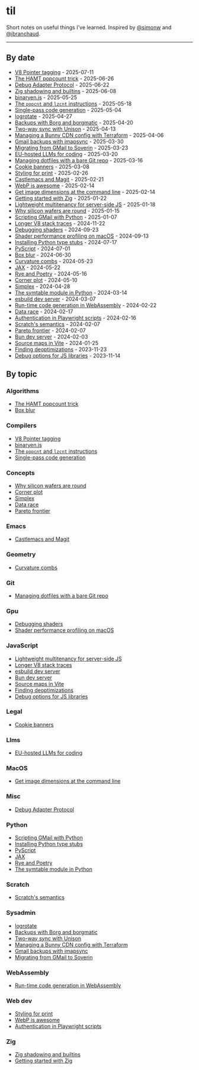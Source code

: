 # til

Short notes on useful things I've learned. Inspired by [@simonw](https://github.com/simonw/til) and [@jbranchaud](https://github.com/jbranchaud/til).

---

## By date

- [V8 Pointer tagging](./compilers/2025-07-11-v8-pointer-tagging.md) - 2025-07-11
- [The HAMT popcount trick](./algorithms/2025-06-26-The-HAMT-popcount-trick.md) - 2025-06-26
- [Debug Adapter Protocol](./misc/2025-06-22-debug-adapter-protocol.md) - 2025-06-22
- [Zig shadowing and builtins](./zig/2025-06-08-Zig-shadowing-and-builtins.md) - 2025-06-08
- [binaryen.js](./compilers/2025-05-25-binaryen.js.md) - 2025-05-25
- [The `popcnt` and `lzcnt` instructions](./compilers/2025-05-18-popcnt-and-lzcnt.md) - 2025-05-18
- [Single-pass code generation](./compilers/2025-05-04-Single-pass-code-generation.md) - 2025-05-04
- [logrotate](./sysadmin/2025-04-27-Logrotate.md) - 2025-04-27
- [Backups with Borg and borgmatic](./sysadmin/2025-04-20-Backups-with-borg-and-borgmatic.md) - 2025-04-20
- [Two-way sync with Unison](./sysadmin/2025-04-13-Two-way-sync-with-Unison.md) - 2025-04-13
- [Managing a Bunny CDN config with Terraform](./sysadmin/2025-04-06-Managing-a-Bunny-CDN-config-with-Terraform.md) - 2025-04-06
- [Gmail backups with imapsync](./sysadmin/2025-03-30-Gmail-backups-with-imapsync.md) - 2025-03-30
- [Migrating from GMail to Soverin](./sysadmin/2025-03-23-Migrating-from-GMail-to-Soverin.md) - 2025-03-23
- [EU-hosted LLMs for coding](./llms/2025-03-20-EU-hosted-llms-for-coding.md) - 2025-03-20
- [Managing dotfiles with a bare Git repo](./git/2025-03-16-Managing-dotfiles-with-a-bare-Git-repo.md) - 2025-03-16
- [Cookie banners](./legal/2025-03-08-Cookie-banners.md) - 2025-03-08
- [Styling for print](./webdev/2025-02-26-Styling-for-print.md) - 2025-02-26
- [Castlemacs and Magit](./emacs/2025-02-21-Castlemacs-and-Magit.md) - 2025-02-21
- [WebP is awesome](./webdev/2025-02-14-Webp-is-awesome.md) - 2025-02-14
- [Get image dimensions at the command line](./macOS/2025-02-14-Get-image-dimensions-at-the-command-line.md) - 2025-02-14
- [Getting started with Zig](./zig/2025-01-22-Getting-started-with-Zig.md) - 2025-01-22
- [Lightweight multitenancy for server-side JS](./js/2025-01-18-Lightweight-multitenancy.md) - 2025-01-18
- [Why silicon wafers are round](./concepts/2025-01-15-Why-silicon-wafers-are-round.md) - 2025-01-15
- [Scripting GMail with Python](./python/2025-01-07-scripting-GMail.md) - 2025-01-07
- [Longer V8 stack traces](./js/2024-11-22-Longer-Node-stack-traces.md) - 2024-11-22
- [Debugging shaders](./gpu/2024-09-23-Debugging-shaders.md) - 2024-09-23
- [Shader performance profiling on macOS](./gpu/2024-09-13-Shader-performance-profiling.md) - 2024-09-13
- [Installing Python type stubs](./python/2024-07-17-installing-Python-type-stubs.md) - 2024-07-17
- [PyScript](./python/2024-07-01-PyScript.md) - 2024-07-01
- [Box blur](./algorithms/2024-06-30-Box-blur.ipynb) - 2024-06-30
- [Curvature combs](./geometry/2024-05-23-Curvature-combs.ipynb) - 2024-05-23
- [JAX](./python/2024-05-22-JAX.md) - 2024-05-22
- [Rye and Poetry](./python/2024-05-16-Rye-and-Poetry.md) - 2024-05-16
- [Corner plot](./concepts/2024-05-10-Corner-plot.md) - 2024-05-10
- [Simplex](./concepts/2024-04-28-Simplex.md) - 2024-04-28
- [The symtable module in Python](./python/2024-03-14-The-symtable-module.md) - 2024-03-14
- [esbuild dev server](./js/2024-03-07-esbuild-dev-server.md) - 2024-03-07
- [Run-time code generation in WebAssembly](./wasm/2024-02-22-Run-time-code-generation.md) - 2024-02-22
- [Data race](./concepts/2024-02-17-Data-race.md) - 2024-02-17
- [Authentication in Playwright scripts](./webdev/2024-02-16-Authentication-in-Playwright-scripts.md) - 2024-02-16
- [Scratch's semantics](./scratch/2024-02-07-Scratch-looping-semantics.md) - 2024-02-07
- [Pareto frontier](./concepts/2024-02-07-Pareto-frontier.md) - 2024-02-07
- [Bun dev server](./js/2024-02-03-Bun-dev-server.md) - 2024-02-03
- [Source maps in Vite](./js/2024-01-25-Source-maps-in-Vite.md) - 2024-01-25
- [Finding deoptimizations](./js/2023-11-23-Finding-deoptimizations.md) - 2023-11-23
- [Debug options for JS libraries](./js/2023-11-14-Debug-options.md) - 2023-11-14

## By topic

### Algorithms

- [The HAMT popcount trick](./algorithms/2025-06-26-The-HAMT-popcount-trick.md)
- [Box blur](./algorithms/2024-06-30-Box-blur.ipynb)

### Compilers

- [V8 Pointer tagging](./compilers/2025-07-11-v8-pointer-tagging.md)
- [binaryen.js](./compilers/2025-05-25-binaryen.js.md)
- [The `popcnt` and `lzcnt` instructions](./compilers/2025-05-18-popcnt-and-lzcnt.md)
- [Single-pass code generation](./compilers/2025-05-04-Single-pass-code-generation.md)

### Concepts

- [Why silicon wafers are round](./concepts/2025-01-15-Why-silicon-wafers-are-round.md)
- [Corner plot](./concepts/2024-05-10-Corner-plot.md)
- [Simplex](./concepts/2024-04-28-Simplex.md)
- [Data race](./concepts/2024-02-17-Data-race.md)
- [Pareto frontier](./concepts/2024-02-07-Pareto-frontier.md)

### Emacs

- [Castlemacs and Magit](./emacs/2025-02-21-Castlemacs-and-Magit.md)

### Geometry

- [Curvature combs](./geometry/2024-05-23-Curvature-combs.ipynb)

### Git

- [Managing dotfiles with a bare Git repo](./git/2025-03-16-Managing-dotfiles-with-a-bare-Git-repo.md)

### Gpu

- [Debugging shaders](./gpu/2024-09-23-Debugging-shaders.md)
- [Shader performance profiling on macOS](./gpu/2024-09-13-Shader-performance-profiling.md)

### JavaScript

- [Lightweight multitenancy for server-side JS](./js/2025-01-18-Lightweight-multitenancy.md)
- [Longer V8 stack traces](./js/2024-11-22-Longer-Node-stack-traces.md)
- [esbuild dev server](./js/2024-03-07-esbuild-dev-server.md)
- [Bun dev server](./js/2024-02-03-Bun-dev-server.md)
- [Source maps in Vite](./js/2024-01-25-Source-maps-in-Vite.md)
- [Finding deoptimizations](./js/2023-11-23-Finding-deoptimizations.md)
- [Debug options for JS libraries](./js/2023-11-14-Debug-options.md)

### Legal

- [Cookie banners](./legal/2025-03-08-Cookie-banners.md)

### Llms

- [EU-hosted LLMs for coding](./llms/2025-03-20-EU-hosted-llms-for-coding.md)

### MacOS

- [Get image dimensions at the command line](./macOS/2025-02-14-Get-image-dimensions-at-the-command-line.md)

### Misc

- [Debug Adapter Protocol](./misc/2025-06-22-debug-adapter-protocol.md)

### Python

- [Scripting GMail with Python](./python/2025-01-07-scripting-GMail.md)
- [Installing Python type stubs](./python/2024-07-17-installing-Python-type-stubs.md)
- [PyScript](./python/2024-07-01-PyScript.md)
- [JAX](./python/2024-05-22-JAX.md)
- [Rye and Poetry](./python/2024-05-16-Rye-and-Poetry.md)
- [The symtable module in Python](./python/2024-03-14-The-symtable-module.md)

### Scratch

- [Scratch's semantics](./scratch/2024-02-07-Scratch-looping-semantics.md)

### Sysadmin

- [logrotate](./sysadmin/2025-04-27-Logrotate.md)
- [Backups with Borg and borgmatic](./sysadmin/2025-04-20-Backups-with-borg-and-borgmatic.md)
- [Two-way sync with Unison](./sysadmin/2025-04-13-Two-way-sync-with-Unison.md)
- [Managing a Bunny CDN config with Terraform](./sysadmin/2025-04-06-Managing-a-Bunny-CDN-config-with-Terraform.md)
- [Gmail backups with imapsync](./sysadmin/2025-03-30-Gmail-backups-with-imapsync.md)
- [Migrating from GMail to Soverin](./sysadmin/2025-03-23-Migrating-from-GMail-to-Soverin.md)

### WebAssembly

- [Run-time code generation in WebAssembly](./wasm/2024-02-22-Run-time-code-generation.md)

### Web dev

- [Styling for print](./webdev/2025-02-26-Styling-for-print.md)
- [WebP is awesome](./webdev/2025-02-14-Webp-is-awesome.md)
- [Authentication in Playwright scripts](./webdev/2024-02-16-Authentication-in-Playwright-scripts.md)

### Zig

- [Zig shadowing and builtins](./zig/2025-06-08-Zig-shadowing-and-builtins.md)
- [Getting started with Zig](./zig/2025-01-22-Getting-started-with-Zig.md)
